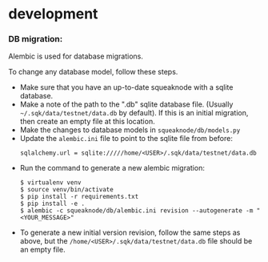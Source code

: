 # development

### DB migration:

Alembic is used for database migrations.

To change any database model, follow these steps.

- Make sure that you have an up-to-date squeaknode with a sqlite database.
- Make a note of the path to the ".db" sqlite database file. (Usually `~/.sqk/data/testnet/data.db` by default). If this is an initial migration, then create an empty file at this location.
- Make the changes to database models in `squeaknode/db/models.py`
- Update the `alembic.ini` file to point to the sqlite file from before:
	```
	sqlalchemy.url = sqlite://///home/<USER>/.sqk/data/testnet/data.db
	```
- Run the command to generate a new alembic migration:
	```
	$ virtualenv venv
	$ source venv/bin/activate
	$ pip install -r requirements.txt
	$ pip install -e .
	$ alembic -c squeaknode/db/alembic.ini revision --autogenerate -m "<YOUR_MESSAGE>"
	```
- To generate a new initial version revision, follow the same steps as above, but the `/home/<USER>/.sqk/data/testnet/data.db` file should be an empty file.
